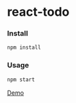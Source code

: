 # react-todo

### Install
```bash
npm install
```

### Usage
```bash
npm start
```

[Demo](https://react-todo-2021.s3.amazonaws.com/index.html)
